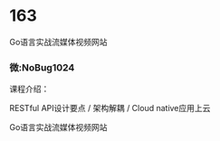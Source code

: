 # 163
Go语言实战流媒体视频网站
### 微:NoBug1024 


课程介绍：

RESTful API设计要点 / 架构解耦 / Cloud native应用上云

Go语言实战流媒体视频网站
